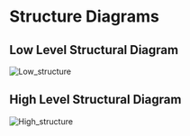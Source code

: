 # Structure Diagrams

## Low Level Structural Diagram

![Low_structure](https://user-images.githubusercontent.com/89764315/132291179-2931dbcb-4a4d-44f0-8d98-c68d1c45f87a.jpg)


## High Level Structural Diagram

![High_structure](https://user-images.githubusercontent.com/89764315/132291193-6557aade-1286-497d-b167-b3c95235d5eb.jpg)
